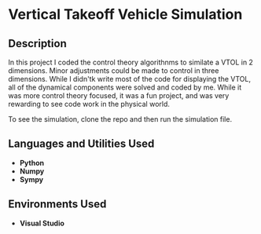 <h1>Vertical Takeoff Vehicle Simulation</h1>


<h2>Description</h2>
In this project I coded the control theory algorithnms to similate a VTOL in 2 dimensions.  Minor adjustments could be made to control in three dimensions.  While I didn'tk write most of the code for displaying the VTOL, all of the dynamical components were solved and coded by me.  While it was more control theory focused, it was a fun project, and was very rewarding to see code work in the physical world.

To see the simulation, clone the repo and then run the simulation file.
<br />


<h2>Languages and Utilities Used</h2>

- <b>Python</b>
- <b>Numpy</b>
- <b>Sympy</b>

<h2>Environments Used </h2>

- <b>Visual Studio</b>
